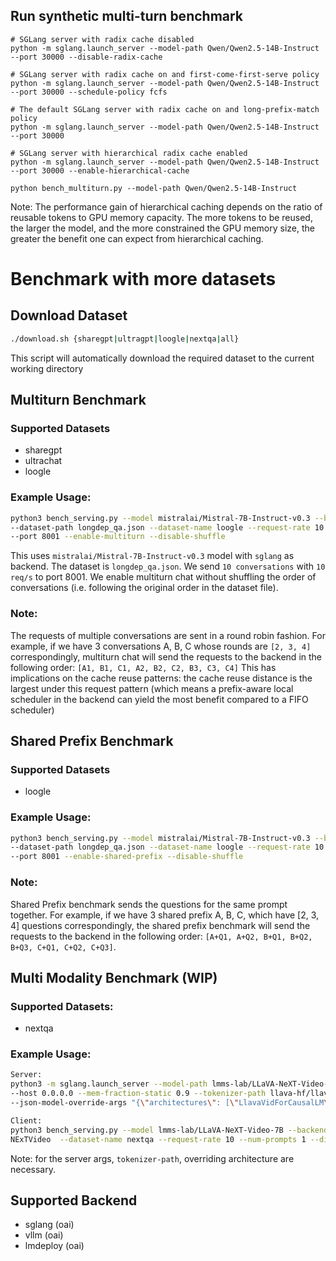 ## Run synthetic multi-turn benchmark

```
# SGLang server with radix cache disabled
python -m sglang.launch_server --model-path Qwen/Qwen2.5-14B-Instruct --port 30000 --disable-radix-cache

# SGLang server with radix cache on and first-come-first-serve policy
python -m sglang.launch_server --model-path Qwen/Qwen2.5-14B-Instruct --port 30000 --schedule-policy fcfs

# The default SGLang server with radix cache on and long-prefix-match policy
python -m sglang.launch_server --model-path Qwen/Qwen2.5-14B-Instruct --port 30000

# SGLang server with hierarchical radix cache enabled
python -m sglang.launch_server --model-path Qwen/Qwen2.5-14B-Instruct --port 30000 --enable-hierarchical-cache

```

```
python bench_multiturn.py --model-path Qwen/Qwen2.5-14B-Instruct
```

Note: The performance gain of hierarchical caching depends on the ratio of reusable tokens to GPU memory capacity. The more tokens to be reused, the larger the model, and the more constrained the GPU memory size, the greater the benefit one can expect from hierarchical caching.


# Benchmark with more datasets 
## Download Dataset
```bash
./download.sh {sharegpt|ultragpt|loogle|nextqa|all}
```
This script will automatically download the required dataset to the current working directory

## Multiturn Benchmark
### Supported Datasets
- sharegpt
- ultrachat
- loogle
### Example Usage:
```bash
python3 bench_serving.py --model mistralai/Mistral-7B-Instruct-v0.3 --backend sglang \
--dataset-path longdep_qa.json --dataset-name loogle --request-rate 10 --num-prompts 10  \
--port 8001 --enable-multiturn --disable-shuffle
```
This uses `mistralai/Mistral-7B-Instruct-v0.3` model with `sglang` as backend. The dataset
is `longdep_qa.json`. We send `10 conversations` with `10 req/s` to port 8001. We enable
multiturn chat without shuffling the order of conversations (i.e. following the original
order in the dataset file).

### Note:
The requests of multiple conversations are sent in a round robin fashion.
For example, if we have 3 conversations A, B, C whose rounds are `[2, 3, 4]` correspondingly,
multiturn chat will send the requests to the backend in the following order: `[A1, B1, C1, A2, B2, C2, B3, C3, C4]`
This has implications on the cache reuse patterns: the cache reuse distance is the largest
under this request pattern (which means a prefix-aware local scheduler in the backend can
yield the most benefit compared to a FIFO scheduler)

## Shared Prefix Benchmark
### Supported Datasets
- loogle
### Example Usage:
```bash
python3 bench_serving.py --model mistralai/Mistral-7B-Instruct-v0.3 --backend sglang \
--dataset-path longdep_qa.json --dataset-name loogle --request-rate 10 --num-prompts 10  \
--port 8001 --enable-shared-prefix --disable-shuffle
```
### Note:
Shared Prefix benchmark sends the questions for the same prompt together. For example,
if we have 3 shared prefix A, B, C, which have [2, 3, 4] questions correspondingly,
the shared prefix benchmark will send the requests to the
backend in the following order: `[A+Q1, A+Q2, B+Q1, B+Q2, B+Q3, C+Q1, C+Q2, C+Q3]`.


## Multi Modality Benchmark (WIP)
### Supported Datasets:
- nextqa
### Example Usage:
```bash
Server:
python3 -m sglang.launch_server --model-path lmms-lab/LLaVA-NeXT-Video-7B  --tp 2 --dp 1 --port 8001 \
--host 0.0.0.0 --mem-fraction-static 0.9 --tokenizer-path llava-hf/llava-1.5-7b-hf \
--json-model-override-args "{\"architectures\": [\"LlavaVidForCausalLM\"], \"model_type\":\"llava\", \"mm_spatial_pool_stride\":2}"

Client:
python3 bench_serving.py --model lmms-lab/LLaVA-NeXT-Video-7B --backend sglang  --dataset-path \
NExTVideo  --dataset-name nextqa --request-rate 10 --num-prompts 1 --disable-shuffle --port 8001 \ --enable-multiturn --max-frames 16 --tokenizer llava-hf/llava-1.5-7b-hf --fixed-output-len 2048
```
Note: for the server args, `tokenizer-path`, overriding architecture are necessary.

## Supported Backend
- sglang (oai)
- vllm (oai)
- lmdeploy (oai)
